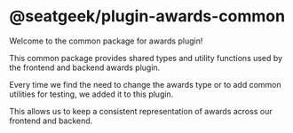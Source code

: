 # @seatgeek/plugin-awards-common

Welcome to the common package for awards plugin!

This common package provides shared types and utility functions used by the
frontend and backend awards plugin.

Every time we find the need to change the awards type or to add common utilities
for testing, we added it to this plugin.

This allows us to keep a consistent representation of awards across our frontend
and backend.